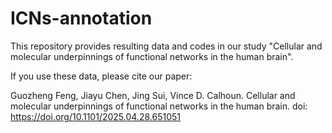 # ICNs-annotation
This repository provides resulting data and codes in our study "Cellular and molecular underpinnings of functional networks in the human brain".

If you use these data, please cite our paper:

Guozheng Feng, Jiayu Chen, Jing Sui, Vince D. Calhoun. Cellular and molecular underpinnings of functional networks in the human brain. doi: https://doi.org/10.1101/2025.04.28.651051
